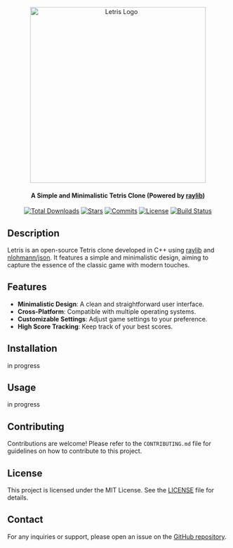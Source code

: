 <p align="center">
  <a href="https://github.com/8enrich/Letris" target="blank"><img src="https://github.com/user-attachments/assets/2c076b86-635c-428d-8e32-2f2df8bd239c" width="400" alt="Letris Logo" /></a>
</p>

<h4 align="center">A Simple and Minimalistic Tetris Clone (Powered by <a href="https://github.com/raysan5/raylib">raylib</a>)</h4>

<p align="center">
  <a href="https://github.com/8enrich/Letris/releases"><img src="https://img.shields.io/github/downloads/8enrich/Letris/total" alt="Total Downloads" /></a>
  <a href="https://github.com/8enrich/Letris/stargazers"><img src="https://img.shields.io/github/stars/8enrich/Letris?style=flat&label=stars" alt="Stars" /></a>
  <a href="https://github.com/8enrich/Letris/commits/master"><img src="https://img.shields.io/github/commits-since/8enrich/Letris/0.0.4-alpha-multiplataform" alt="Commits" /></a>
  <a href="https://opensource.org/licenses/MIT"><img src="https://img.shields.io/github/license/8enrich/Letris" alt="License" /></a>
  <a href="https://github.com/8enrich/Letris/actions"><img src="https://img.shields.io/github/actions/workflow/status/8enrich/Letris/cmake-multi-platform.yml" alt="Build Status" /></a>
</p>

## Description

Letris is an open-source Tetris clone developed in C++ using [raylib](https://github.com/raysan5/raylib) and [nlohmann/json](https://github.com/nlohmann/json). It features a simple and minimalistic design, aiming to capture the essence of the classic game with modern touches.

## Features

- **Minimalistic Design**: A clean and straightforward user interface.
- **Cross-Platform**: Compatible with multiple operating systems.
- **Customizable Settings**: Adjust game settings to your preference.
- **High Score Tracking**: Keep track of your best scores.

## Installation

in progress

## Usage

in progress

## Contributing

Contributions are welcome! Please refer to the `CONTRIBUTING.md` file for guidelines on how to contribute to this project.

## License

This project is licensed under the MIT License. See the [LICENSE](LICENSE) file for details.

## Contact

For any inquiries or support, please open an issue on the [GitHub repository](https://github.com/8enrich/Letris).
